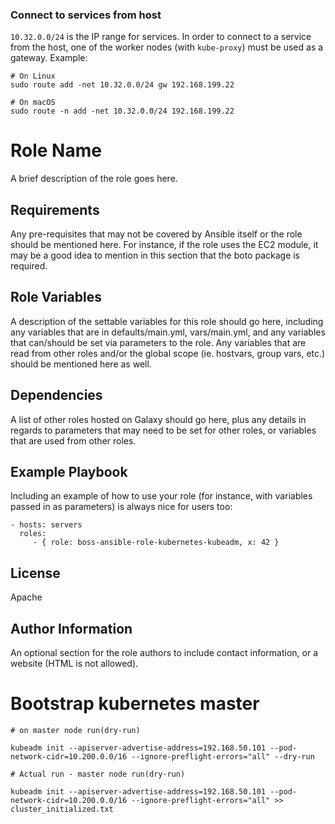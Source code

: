 ### Connect to services from host

`10.32.0.0/24` is the IP range for services. In order to connect to a service
from the host, one of the worker nodes (with `kube-proxy`) must be used as a
gateway. Example:


```
# On Linux
sudo route add -net 10.32.0.0/24 gw 192.168.199.22

# On macOS
sudo route -n add -net 10.32.0.0/24 192.168.199.22
```

Role Name
=========

A brief description of the role goes here.

Requirements
------------

Any pre-requisites that may not be covered by Ansible itself or the role should be mentioned here. For instance, if the role uses the EC2 module, it may be a good idea to mention in this section that the boto package is required.

Role Variables
--------------

A description of the settable variables for this role should go here, including any variables that are in defaults/main.yml, vars/main.yml, and any variables that can/should be set via parameters to the role. Any variables that are read from other roles and/or the global scope (ie. hostvars, group vars, etc.) should be mentioned here as well.

Dependencies
------------

A list of other roles hosted on Galaxy should go here, plus any details in regards to parameters that may need to be set for other roles, or variables that are used from other roles.

Example Playbook
----------------

Including an example of how to use your role (for instance, with variables passed in as parameters) is always nice for users too:

    - hosts: servers
      roles:
         - { role: boss-ansible-role-kubernetes-kubeadm, x: 42 }

License
-------

Apache

Author Information
------------------

An optional section for the role authors to include contact information, or a website (HTML is not allowed).



# Bootstrap kubernetes master

```
# on master node run(dry-run)

kubeadm init --apiserver-advertise-address=192.168.50.101 --pod-network-cidr=10.200.0.0/16 --ignore-preflight-errors="all" --dry-run

# Actual run - master node run(dry-run)

kubeadm init --apiserver-advertise-address=192.168.50.101 --pod-network-cidr=10.200.0.0/16 --ignore-preflight-errors="all" >> cluster_initialized.txt
```
